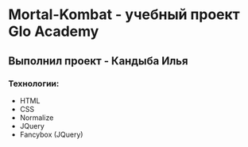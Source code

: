 # Mortal-Kombat - учебный проект Glo Academy
## Выполнил проект - Кандыба Илья
### Технологии:
- HTML
- CSS
- Normalize
- JQuery
- Fancybox (JQuery)
